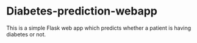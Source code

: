 # Diabetes-prediction-webapp
This is a simple Flask web app which predicts whether a patient is having diabetes or not.
